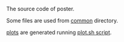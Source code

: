 The source code of poster.

Some files are used from [common](../common) directory.

[plots](plots) are generated running [plot.sh script](plots/plot.sh).
